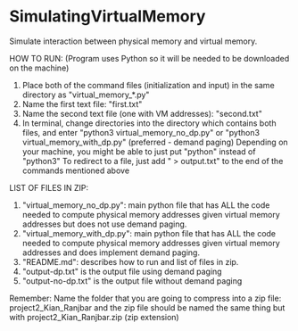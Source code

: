 # SimulatingVirtualMemory
Simulate interaction between physical memory and virtual memory.

HOW TO RUN:
(Program uses Python so it will be needed to be downloaded on the machine)
1) Place both of the command files (initialization and input) in the same directory as "virtual_memory_*.py"
2) Name the first text file: "first.txt"
3) Name the second text file (one with VM addresses): "second.txt"
4) In terminal, change directories into the directory which contains both files, and 
    enter "python3 virtual_memory_no_dp.py" or "python3 virtual_memory_with_dp.py" (preferred - demand paging)
    Depending on your machine, you might be able to just put "python" instead of "python3"
    To redirect to a file, just add " > output.txt" to the end of the commands mentioned above

LIST OF FILES IN ZIP:
1) "virtual_memory_no_dp.py": main python file that has ALL the code
    needed to compute physical memory addresses given
    virtual memory addresses but does not use demand paging.
2) "virtual_memory_with_dp.py": main python file that has ALL the code
    needed to compute physical memory addresses given
    virtual memory addresses and does implement demand paging.
3) "README.md": describes how to run and list of files in zip.
4) "output-dp.txt" is the output file using demand paging
5) "output-no-dp.txt" is the output file without demand paging

Remember: 
Name the folder that you are going to compress into a zip file: project2_Kian_Ranjbar
and the zip file should be named the same thing but with project2_Kian_Ranjbar.zip (zip extension)
